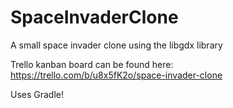 # SpaceInvaderClone
A small space invader clone using the libgdx library

Trello kanban board can be found here:
https://trello.com/b/u8x5fK2o/space-invader-clone

Uses Gradle!
